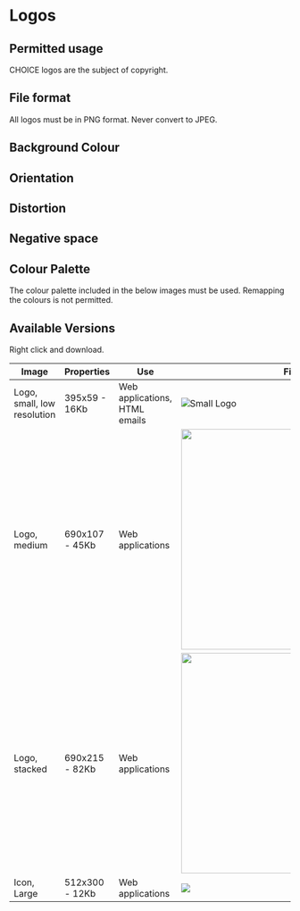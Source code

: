 # Logos

## Permitted usage

CHOICE logos are the subject of copyright.

## File format

All logos must be in PNG format. Never convert to JPEG.

## Background Colour

## Orientation

## Distortion

## Negative space

## Colour Palette

The colour palette included in the below images must be used. Remapping the colours is not permitted.

## Available Versions

Right click and download.

| Image                       | Properties      | Use                                       | File                              |
| --------------------------- | --------------- | ----------------------------------------- | --------------------------------- |
| Logo, small, low resolution | 395x59 - 16Kb   | Web applications, HTML emails             | ![Small Logo][logo-small]         |
| Logo, medium                | 690x107 - 45Kb | Web applications                          | <img src="https://cloud.githubusercontent.com/assets/64749/18769152/f11fad88-816d-11e6-8b58-5e87c3634fad.png" width="395"> |
| Logo, stacked               | 690x215 - 82Kb  | Web applications                          | <img src="https://cloud.githubusercontent.com/assets/64749/18696452/9daecd72-7ffc-11e6-9c73-e25c4c251cf8.png" width="395">        |
| Icon, Large                 | 512x300 - 12Kb  | Web applications                          | <img src="https://cloud.githubusercontent.com/assets/64749/18696451/99eeb440-7ffc-11e6-8cab-905a8ea27fb6.png" with="395"> |


[logo-small]: https://cloud.githubusercontent.com/assets/64749/18769117/aa5bdd5e-816d-11e6-8fe1-e81ea3f2afaa.png

